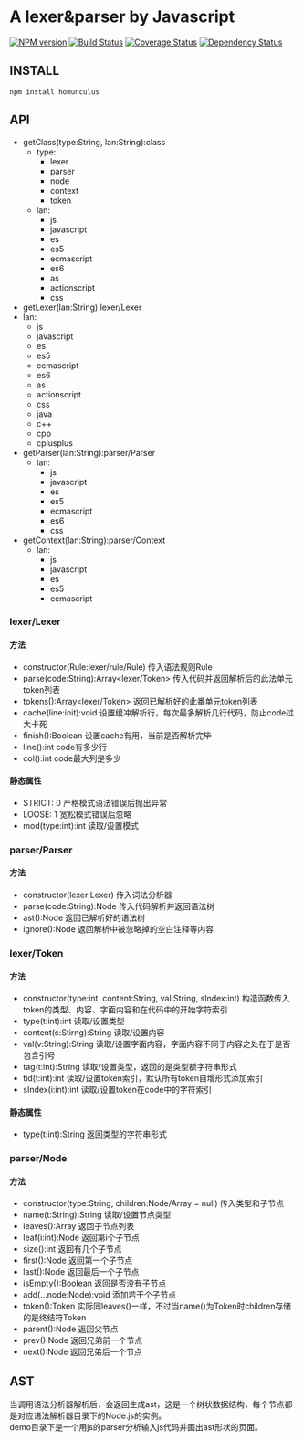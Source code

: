 # A lexer&parser by Javascript

[![NPM version](https://badge.fury.io/js/homunculus.png)](https://npmjs.org/package/homunculus)
[![Build Status](https://travis-ci.org/army8735/homunculus.svg?branch=master)](https://travis-ci.org/army8735/homunculus)
[![Coverage Status](https://coveralls.io/repos/army8735/homunculus/badge.png)](https://coveralls.io/r/army8735/homunculus)
[![Dependency Status](https://david-dm.org/army8735/homunculus.png)](https://david-dm.org/army8735/homunculus)

## INSTALL
```
npm install homunculus
```

## API
* getClass(type:String, lan:String):class
  * type:
    * lexer 
    * parser
    * node
    * context
    * token
  * lan: 
    * js
    * javascript
    * es 
    * es5
    * ecmascript
    * es6
    * as
    * actionscript
    * css
* getLexer(lan:String):lexer/Lexer
 * lan:
   * js
   * javascript
   * es
   * es5
   * ecmascript
   * es6
   * as
   * actionscript
   * css
   * java
   * c++
   * cpp
   * cplusplus
* getParser(lan:String):parser/Parser
  * lan:
    * js
    * javascript
    * es
    * es5
    * ecmascript
    * es6
    * css
* getContext(lan:String):parser/Context
  * lan:
    * js
    * javascript
    * es
    * es5
    * ecmascript

### lexer/Lexer
#### 方法
* constructor(Rule:lexer/rule/Rule) 传入语法规则Rule
* parse(code:String):Array<lexer/Token> 传入代码并返回解析后的此法单元token列表
* tokens():Array<lexer/Token> 返回已解析好的此番单元token列表
* cache(line:init):void 设置缓冲解析行，每次最多解析几行代码，防止code过大卡死
* finish():Boolean 设置cache有用，当前是否解析完毕
* line():int code有多少行
* col():int code最大列是多少

#### 静态属性
* STRICT: 0 严格模式语法错误后抛出异常
* LOOSE: 1 宽松模式错误后忽略
* mod(type:int):int 读取/设置模式

### parser/Parser
#### 方法
* constructor(lexer:Lexer) 传入词法分析器
* parse(code:String):Node 传入代码解析并返回语法树
* ast():Node 返回已解析好的语法树
* ignore():Node 返回解析中被忽略掉的空白注释等内容

### lexer/Token
#### 方法
* constructor(type:int, content:String, val:String, sIndex:int) 构造函数传入token的类型、内容、字面内容和在代码中的开始字符索引
* type(t:int):int 读取/设置类型
* content(c:Stirng):String 读取/设置内容
* val(v:String):String 读取/设置字面内容，字面内容不同于内容之处在于是否包含引号
* tag(t:int):String 读取/设置类型，返回的是类型额字符串形式
* tid(t:int):int 读取/设置token索引，默认所有token自增形式添加索引
* sIndex(i:int):int 读取/设置token在code中的字符索引

#### 静态属性
* type(t:int):String 返回类型的字符串形式

### parser/Node
#### 方法
* constructor(type:String, children:Node/Array<Node> = null) 传入类型和子节点
* name(t:String):String 读取/设置节点类型
* leaves():Array<Node> 返回子节点列表
* leaf(i:int):Node 返回第i个子节点
* size():int 返回有几个子节点
* first():Node 返回第一个子节点
* last():Node 返回最后一个子节点
* isEmpty():Boolean 返回是否没有子节点
* add(...node:Node):void 添加若干个子节点
* token():Token 实际同leaves()一样，不过当name()为Token时children存储的是终结符Token
* parent():Node 返回父节点
* prev():Node 返回兄弟前一个节点
* next():Node 返回兄弟后一个节点

## AST
当调用语法分析器解析后，会返回生成ast，这是一个树状数据结构，每个节点都是对应语法解析器目录下的Node.js的实例。<br/>
demo目录下是一个用js的parser分析输入js代码并画出ast形状的页面。